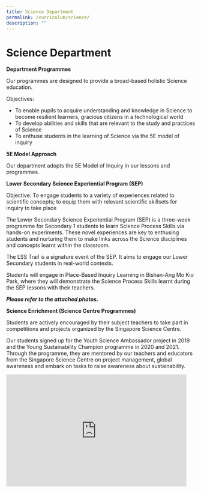 ```yaml
---
title: Science Department
permalink: /curriculum/science/
description: ""
---
```

# **Science Department**

**Department Programmes**

Our programmes are designed to provide a broad-based holistic Science education.

Objectives:

*   To enable pupils to acquire understanding and knowledge in Science to become resilient learners, gracious citizens in a technological world
*   To develop abilities and skills that are relevant to the study and practices of Science
*   To enthuse students in the learning of Science via the 5E model of inquiry

**5E Model Approach**

Our department adopts the 5E Model of Inquiry in our lessons and programmes.

**Lower Secondary Science Experiential Program (SEP)**&nbsp;

Objective: To engage students to a variety of experiences related to scientific concepts; to equip them with relevant scientific skillsets for inquiry to take place

The Lower Secondary Science Experiential Program (SEP) is a three-week programme for Secondary 1 students to learn Science Process Skills via hands-on experiments. These novel experiences are key to enthusing students and nurturing them to make links across the Science disciplines and concepts learnt within the classroom.

The LSS Trail is a signature event of the SEP. It aims to engage our Lower Secondary students in real-world contexts.

Students will engage in Place-Based Inquiry Learning in Bishan-Ang Mo Kio Park, where they will demonstrate the Science Process Skills learnt during the SEP lessons with their teachers.&nbsp;

**_Please refer to the attached photos._**

**Science Enrichment (Science Centre Programmes)**

Students are actively encouraged by their subject teachers to take part in competitions and projects organized by the Singapore Science Centre.&nbsp;

Our students signed up for the Youth Science Ambassador project in 2019 and the Young Sustainability Champion programme in 2020 and 2021. Through the programme, they are mentored by our teachers and educators from the Singapore Science Centre on project management, global awareness and embark on tasks to raise awareness about sustainability.
<iframe src="https://docs.google.com/presentation/d/e/2PACX-1vT5ZmMiaT_VZ-C4BxE0AKy2YCbeYfr0YJg2FR4bC8_n1eSdKADHmnz3LlsrUi4FNiQKOCZoDGBEmkh-/embed?start=false&amp;loop=false&amp;delayms=3000" frameborder="0" width="480" height="299" allowfullscreen="true"></iframe>
